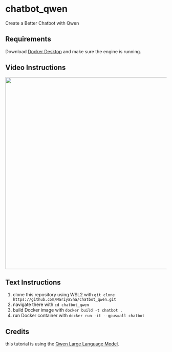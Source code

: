 # chatbot_qwen
Create a Better Chatbot with Qwen

## Requirements
Download <a href="https://docs.docker.com/desktop/" target="_blank">Docker Desktop</a> and make sure the engine is running.

## Video Instructions
<a href="https://youtube.com/shorts/YWUvD6qe56g"><img src="https://github.com/user-attachments/assets/fa2fe923-4622-4e4d-9e01-a338e77afbc1" width="600px"></a>

## Text Instructions
1. clone this repository using WSL2 with
```git clone https://github.com/MariyaSha/chatbot_qwen.git```
3. navigate there with
```cd chatbot_qwen```
5. build Docker image with
```docker build -t chatbot .```
7. run Docker container with
```docker run -it --gpus=all chatbot```

## Credits
this tutorial is using the <a href="https://github.com/QwenLM/Qwen" target="_blank">Qwen Large Language Model</a>.


